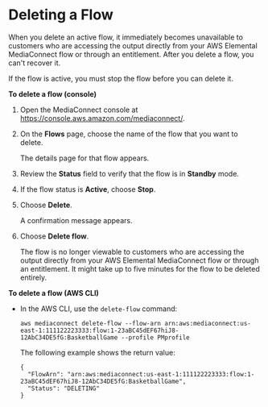 # Deleting a Flow<a name="flows-delete"></a>

When you delete an active flow, it immediately becomes unavailable to customers who are accessing the output directly from your AWS Elemental MediaConnect flow or through an entitlement\. After you delete a flow, you can't recover it\.

If the flow is active, you must stop the flow before you can delete it\. 

**To delete a flow \(console\)**

1. Open the MediaConnect console at [https://console\.aws\.amazon\.com/mediaconnect/](https://console.aws.amazon.com/mediaconnect/)\.

1. On the **Flows** page, choose the name of the flow that you want to delete\.

   The details page for that flow appears\.

1. Review the **Status** field to verify that the flow is in **Standby** mode\. 

1. If the flow status is **Active**, choose **Stop**\. 

1. Choose **Delete**\. 

   A confirmation message appears\.

1. Choose **Delete flow**\. 

   The flow is no longer viewable to customers who are accessing the output directly from your AWS Elemental MediaConnect flow or through an entitlement\. It might take up to five minutes for the flow to be deleted entirely\.

**To delete a flow \(AWS CLI\)**
+ In the AWS CLI, use the `delete-flow` command:

  ```
  aws mediaconnect delete-flow --flow-arn arn:aws:mediaconnect:us-east-1:111122223333:flow:1-23aBC45dEF67hiJ8-12AbC34DE5fG:BasketballGame --profile PMprofile
  ```

  The following example shows the return value:

  ```
  {
    "FlowArn": "arn:aws:mediaconnect:us-east-1:111122223333:flow:1-23aBC45dEF67hiJ8-12AbC34DE5fG:BasketballGame",
    "Status": "DELETING"
  }
  ```